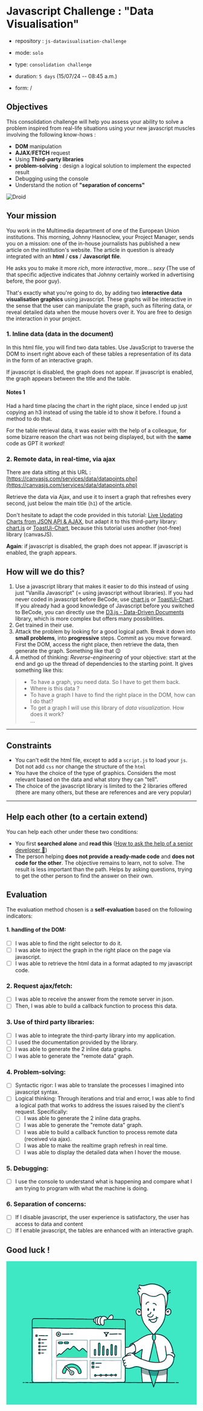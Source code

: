 # Javascript Challenge : "Data Visualisation"

- repository : `js-datavisualisation-challenge`

- mode: `solo`

- type: `consolidation challenge`

- duration: `5 days` (15/07/24 -- 08:45 a.m.)

- form: /

## Objectives

This consolidation challenge will help you assess your ability to solve a problem inspired from real-life situations using your new javascript muscles involving the following know-hows :

- **DOM** manipulation
- **AJAX**/**FETCH** request
- Using **Third-party libraries**
- **problem-solving** : design a logical solution to implement the expected result
- Debugging using the console
- Understand the notion of **"separation of concerns"**

![Droid](js-1.gif)

## Your mission

You work in the Multimedia department of one of the European Union institutions. This morning, Johnny Hasnoclew, your Project Manager, sends you on a mission: one of the in-house journalists has published a new article on the institution's website. The article in question is already integrated with an **html** / **css** / **Javascript file**.

He asks you to make it more _rich_, more _interactive_, more... _sexy_ (The use of that specific adjective indicates that Johnny certainly worked in advertising before, the poor guy).

That's exactly what you're going to do, by adding two **interactive data visualisation graphics** using javascript. These graphs will be interactive in the sense that the user can manipulate the graph, such as filtering data, or reveal detailed data when the mouse hovers over it. You are free to design the interaction in your project.

### 1. Inline data (data in the document)

In this html file, you will find two data tables. Use JavaScript to traverse the DOM to insert right above each of these tables a representation of its data in the form of an interactive graph.

If javascript is disabled, the graph does not appear. If javascript is enabled, the graph appears between the title and the table.


#### Notes 1
Had a hard time placing the chart in the right place, since I ended up just copying an h3 instead of using the table id to show it before. I found a method to do that.

For the table retrieval data, it was easier with the help of a colleague, for some bizarre reason the chart was not being displayed, but with the **same** code as GPT it _worked!_

### 2. Remote data, in real-time, via ajax

There are data sitting at this URL : [https://canvasjs.com/services/data/datapoints.php](https://canvasjs.com/services/data/datapoints.php)

Retrieve the data via Ajax, and use it to insert a graph that refreshes every second, just below the main title (`h1`) of the article.

Don't hesitate to adapt the code provided in this tutorial: [Live Updating Charts from JSON API & AJAX](https://canvasjs.com/docs/charts/how-to/live-updating-javascript-charts-json-api-ajax/), but adapt it to this third-party library: [chart.js](https://www.chartjs.org/) or [ToastUi-Chart](https://ui.toast.com/tui-chart/), because this tutorial uses another (not-free) library (canvasJS).

**Again**: if javascript is disabled, the graph does not appear. If javascript is enabled, the graph appears.

## How will we do this?

1. Use a javascript library that makes it easier to do this instead of using just "Vanilla Javascript" (= using javascript without libraries).
   If you had never coded in javascript before BeCode, use [chart.js](https://www.chartjs.org/) or [ToastUi-Chart](https://ui.toast.com/tui-chart/).
   If you already had a good knowledge of Javascript before you switched to BeCode, you can directly use the [D3.js - Data-Driven Documents](https://d3js.org/) library, which is more complex but offers many possibilities.
2. Get trained in their use.
3. Attack the problem by looking for a good logical path. Break it down into **small problems**, into **progressive** steps. Commit as you move forward. First the DOM, access the right place, then retrieve the data, then generate the graph. Something like that 😉
4. A method of thinking: _Reverse-engineering_ of your objective: start at the end and go up the thread of dependencies to the starting point. It gives something like this:

> - To have a graph, you need data. So I have to get them back.
> - Where is this data ?
> - To have a graph I have to find the right place in the DOM, how can I do that?
> - To get a graph I will use _this_ library of _data visualization_. How does it work?  
>   ...

---

## Constraints

- You can't edit the html file, except to add a `script.js` to load your `js`. Dot not add `css` nor change the structure of the `html`
- You have the choice of the type of graphics. Considers the most relevant based on the data and what story they can "tell".
- The choice of the javascript library is limited to the 2 libraries offered (there are many others, but these are references and are very popular)

---

## Help each other (to a certain extend)

You can help each other under these two conditions:

- You first **searched alone** and **read this** ([How to ask the help of a senior developer 🥇](https://stackoverflow.com/help/how-to-ask))
- The person helping **does not provide a ready-made code** and **does not code for the other**. The objective remains to learn, not to solve. The result is less important than the path. Helps by asking questions, trying to get the other person to find the answer on their own.

## Evaluation

The evaluation method chosen is a **self-evaluation** based on the following indicators:

#### 1. handling of the DOM:

- [ ] I was able to find the right selector to do it.
- [ ] I was able to inject the graph in the right place on the page via javascript.
- [ ] I was able to retrieve the html data in a format adapted to my javascript code.

### 2. Request ajax/fetch:

- [ ] I was able to receive the answer from the remote server in json.
- [ ] Then, I was able to build a callback function to process this data.

### 3. Use of **third party libraries**:

- [ ] I was able to integrate the third-party library into my application.
- [ ] I used the documentation provided by the library.
- [ ] I was able to generate the 2 inline data graphs.
- [ ] I was able to generate the "remote data" graph.

### 4. Problem-solving:

- [ ] Syntactic rigor: I was able to translate the processes I imagined into javascript syntax.
- [ ] Logical thinking: Through iterations and trial and error, I was able to find a logical path that works to address the issues raised by the client's request. Specifically:
  - [ ] I was able to generate the 2 inline data graphs.
  - [ ] I was able to generate the "remote data" graph.
  - [ ] I was able to build a callback function to process remote data (received via ajax).
  - [ ] I was able to make the realtime graph refresh in real time.
  - [ ] I was able to display the detailed data when I hover the mouse.

### 5. Debugging:

- [ ] I use the console to understand what is happening and compare what I am trying to program with what the machine is doing.

### 6. Separation of concerns:

- [ ] If I disable javascript, the user experience is satisfactory, the user has access to data and content
- [ ] If I enable javascript, the tables are enhanced with an interactive graph.

## Good luck !

![](js-2.gif)
